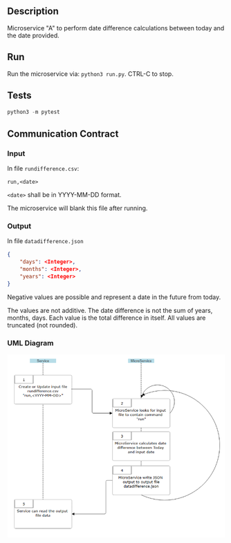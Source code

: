 ## Description
Microservice "A" to perform date difference calculations between today and the date provided.

## Run
Run the microservice via: `python3 run.py`. CTRL-C to stop.

## Tests
```python
python3 -m pytest
```

## Communication Contract
### Input
In file `rundifference.csv`:
```csv
run,<date>
```
`<date>` shall be in YYYY-MM-DD format.

The microservice will blank this file after running.

### Output
In file `datadifference.json`
```json
{
    "days": <Integer>,
    "months": <Integer>,
    "years": <Integer>
}
```

Negative values are possible and represent a date in the future from today.

The values are not additive. The date difference is not the sum of years, months, days.
Each value is the total difference in itself. All values are truncated (not rounded).

### UML Diagram
![UML Diagram](Microservice_UML.png)

